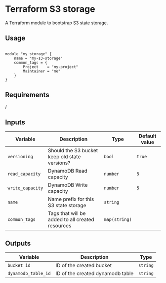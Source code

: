# Terraform S3 storage

A Terraform module to bootstrap S3 state storage.

## Usage

```hcl

module "my_storage" {
    name = "my-s3-storage"
    common_tags = {
        Project    = "my-project"
        Maintainer = "me"
    }
}

```

## Requirements

/

## Inputs

| Variable | Description | Type | Default value |
|----------|-------------|------|---------------|
| `versioning` | Should the S3 bucket keep old state versions? | `bool` | `true` |
| `read_capacity` | DynamoDB Read capacity | `number` | `5` |
| `write_capacity` | DynamoDB Write capacity | `number` | `5` |
| `name` | Name prefix for this S3 state storage | `string` | |
| `common_tags` | Tags that will be added to all created resources | `map(string)`  | |

## Outputs

| Variable | Description | Type |
|----------|-------------|------|
| `bucket_id` | ID of the created bucket | `string` |
| `dynamodb_table_id` | ID of the created dynamodb table | `string` |
